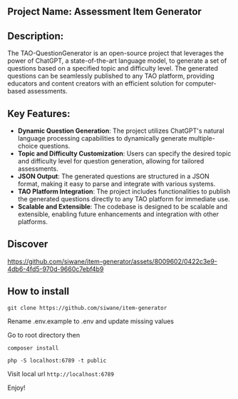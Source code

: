 ## Project Name: Assessment Item Generator

## Description:

The TAO-QuestionGenerator is an open-source project that leverages the power of ChatGPT, a state-of-the-art language model, to generate a set of questions based on a specified topic and difficulty level. The generated questions can be seamlessly published to any TAO platform, providing educators and content creators with an efficient solution for computer-based assessments.

## Key Features:

- **Dynamic Question Generation**: The project utilizes ChatGPT's natural language processing capabilities to dynamically generate multiple-choice questions.
- **Topic and Difficulty Customization**: Users can specify the desired topic and difficulty level for question generation, allowing for tailored assessments.
- **JSON Output**: The generated questions are structured in a JSON format, making it easy to parse and integrate with various systems.
- **TAO Platform Integration**: The project includes functionalities to publish the generated questions directly to any TAO platform for immediate use.
- **Scalable and Extensible**: The codebase is designed to be scalable and extensible, enabling future enhancements and integration with other platforms.

## Discover

https://github.com/siwane/item-generator/assets/8009602/0422c3e9-4db6-4fd5-970d-9660c7ebf4b9

## How to install

```shell
git clone https://github.com/siwane/item-generator
```

Rename .env.example to .env and update missing values

Go to root directory then

```shell
composer install
```

```shell
php -S localhost:6789 -t public
```

Visit local url `http://localhost:6789`

Enjoy!

